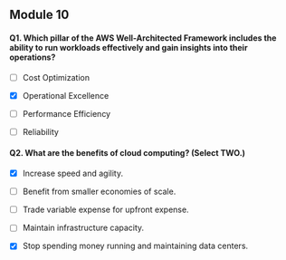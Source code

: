 ## Module 10

#### Q1. Which pillar of the AWS Well-Architected Framework includes the ability to run workloads effectively and gain insights into their operations?

- [ ] Cost Optimization

- [x] Operational Excellence

- [ ] Performance Efficiency

- [ ] Reliability


#### Q2. What are the benefits of cloud computing? (Select TWO.)

- [x] Increase speed and agility.

- [ ] Benefit from smaller economies of scale.

- [ ] Trade variable expense for upfront expense.

- [ ] Maintain infrastructure capacity.

- [x] Stop spending money running and maintaining data centers.
